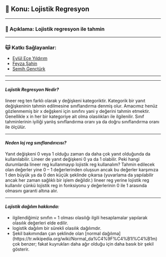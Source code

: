 <h2>🔎 Konu: Lojistik Regresyon</h2><hr>
<h3>📜 Açıklama: Lojistik regresyon ile tahmin</h3><hr>
<h3>🐱 Katkı Sağlayanlar: </h3>
<ul>
  <li><a href="https://github.com/eyllcyldrm" title="Go to Github Profile Of Eylul Ece Yildirim"> Eylül Ece Yıldırım </a></li>
  <li><a href="https://github.com/eyllcyldrm" title="Go to Github Profile Of Feyza Sahin"> Feyza Şahin </a></li>
  <li><a href="https://github.com/semihgencturk" title="Go to Github Profile Of Semih Gencturk"> Semih Gençtürk </a></li>
</ul>
<hr>
<hr>
<h4><i> Lojistik Regresyon Nedir? </i></h4>
<p> lineer reg ten farklı olarak y değişkeni kategoriktir. Kategorik bir yanıt değişkeninin tahmin edilmesine sınıflandırma denmiş olur. Amacımız henüz gözlenmemiş bir x değşkeni için sınıfını yani y değerini tahmin etmektir. Genellikle x in her bir kategoriye ait olma olasılıkları ile ilgilenilir. Sınıf tahminlerinin iyiliği yanlış sınıflandırma oranı ya da doğru sınıflandırma oranı ile ölçülür. </p>
<hr>
<h4><i> Neden loj reg sınıflandırıcısı? </i></h4>
<p> Yanıt değişkeni 0 veya 1 olduğu zaman da daha çok yanıt olduğunda da kullanılabilir. Lineer de yanıt değişkeni 0 ya da 1 olabilir. Peki hangi durumlarda lineer reg kullanmayıp lojistik reg kullanalım? Tahmin edilecek olan değerler yine 0 – 1 değerlerinden oluşsun ancak bu değerler karşımıza 1 den büyük ya da 0 den küçük şeklinde çıkarsa (yuvarlama da yapılabilir ancak her zaman sağlıklı bir işlem değildir.) lineer reg yerine lojistik reg kullanılır çünkü lojistik reg in fonksiyonu y değerlerinin 0 ile 1 arasında olmasını garanti altına alır. </p>
<hr>
<h4><i> Lojistik dağılım hakkında: </i></h4>
<ul> 
  <li> ilgilendiğimiz sınıfın = 1 olması olasılığı ilgili hesaplamalar yapılarak olasılık değerleri elde edilir. </li>
  <li> logistik dağılım bir sürekli olasılık dağılımdır. </li>
  <li> Şekil bakımından çan şeklinde olan [normal dağılıma](https://tr.wikipedia.org/wiki/Normal_da%C4%9F%C4%B1l%C4%B1m) çok benzer; fakat kuyrukları daha ağır olduğu için daha basık bir şekil gösterir. </li> 
</ul>
